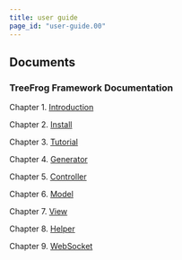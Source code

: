 ```yaml
---
title: user guide
page_id: "user-guide.00"
---
```


## Documents

### TreeFrog Framework Documentation

Chapter 1. [Introduction](user-guide/en/introduction/)

Chapter 2. [Install](user-guide/en/install/)

Chapter 3. [Tutorial](user-guide/en/tutorial/)

Chapter 4. [Generator](user-guide/en/generator/)

Chapter 5. [Controller](user-guide/en/controller/)

Chapter 6. [Model](user-guide/en/model/)

Chapter 7. [View](user-guide/en/view/)

Chapter 8. [Helper](user-guide/en/helper-reference/)

Chapter 9. [WebSocket](user-guide/en/websocket/)
